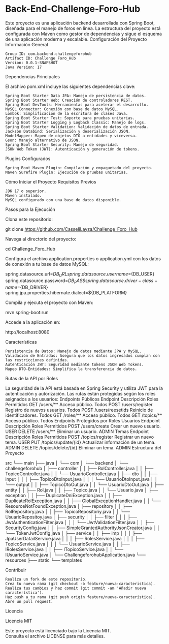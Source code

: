# Back-End-Challenge-Foro-Hub

Este proyecto es una aplicación backend desarrollada con Spring Boot, diseñada para el manejo de foros en línea. La estructura del proyecto está configurada con Maven como gestor de dependencias y sigue el esquema de una aplicación moderna y escalable.
Configuración del Proyecto
Información General

    Group ID: com.backend.challengeforohub
    Artifact ID: Challenge_Foro_Hub
    Version: 0.0.1-SNAPSHOT
    Java Version: 17

Dependencias Principales

El archivo pom.xml incluye las siguientes dependencias clave:

    Spring Boot Starter Data JPA: Manejo de persistencia de datos.
    Spring Boot Starter Web: Creación de controladores REST.
    Spring Boot DevTools: Herramientas para acelerar el desarrollo.
    MySQL Connector: Conexión con base de datos MySQL.
    Lombok: Simplificación de la escritura de clases Java.
    Spring Boot Starter Test: Soporte para pruebas unitarias.
    Spring Boot Starter Logging y Logback Classic: Manejo de logs.
    Spring Boot Starter Validation: Validación de datos de entrada.
    Jackson Databind: Serialización y deserialización JSON.
    ModelMapper: Mapeo de objetos DTO a entidades y viceversa.
    Gson: Manejo alternativo de JSON.
    Spring Boot Starter Security: Manejo de seguridad.
    JSON Web Token (JWT): Autenticación y generación de tokens.

Plugins Configurados

    Spring Boot Maven Plugin: Compilación y empaquetado del proyecto.
    Maven Surefire Plugin: Ejecución de pruebas unitarias.

Cómo Iniciar el Proyecto
Requisitos Previos

    JDK 17 o superior.
    Maven instalado.
    MySQL configurado con una base de datos disponible.

Pasos para la Ejecución

Clona este repositorio:

git clone https://github.com/CasseliLayza/Challenge_Foro_Hub

Navega al directorio del proyecto:

cd Challenge_Foro_Hub

Configura el archivo application.properties o application.yml con los datos de conexión a tu base de datos MySQL:

spring.datasource.url=${DB_URL}
spring.datasource.username=${DB_USER}
spring.datasource.password=${DB_PASS}
spring.datasource.driver-class-name=${DB_DRIVER}
spring.jpa.properties.hibernate.dialect=${DB_PLATFORM}

Compila y ejecuta el proyecto con Maven:

mvn spring-boot:run

Accede a la aplicación en:

http://localhost:8080

Características

    Persistencia de Datos: Manejo de datos mediante JPA y MySQL.
    Validación de Entradas: Asegura que los datos ingresados cumplan con las restricciones definidas.
    Autenticación JWT: Seguridad mediante tokens JSON Web Tokens.
    Mapeo DTO-Entidades: Simplifica la transferencia de datos.

Rutas de la API por Roles

La seguridad de la API está basada en Spring Security y utiliza JWT para la autenticación y autorización. Las rutas están protegidas según los roles asignados a los usuarios:
Endpoints Públicos
Endpoint 	Descripción 	Roles Permitidos
GET /users/** 	Acceso público. 	Todos
POST /users/register 	Registro de nuevos usuarios. 	Todos
POST /users/reesetids 	Reinicio de identificadores. 	Todos
GET /roles/** 	Acceso público. 	Todos
GET /topics/** 	Acceso público. 	Todos
Endpoints Protegidos por Roles
Usuarios
Endpoint 	Descripción 	Roles Permitidos
POST /users/create 	Crear un nuevo usuario. 	USER
DELETE /users/** 	Eliminar un usuario. 	ADMIN
Temas
Endpoint 	Descripción 	Roles Permitidos
POST /topics/register 	Registrar un nuevo tema. 	USER
PUT /topics/update/{id} 	Actualizar información de un tema. 	ADMIN
DELETE /topics/delete/{id} 	Eliminar un tema. 	ADMIN
Estructura del Proyecto

src
└── main
    ├── java
    │   └── com
    │       └── backend
    │           └── challengeforohub
    │               ├── controller
    │               │   ├── RolController.java
    │               │   ├── TopicoController.java
    │               │   └── UsuarioController.java
    │               ├── dto
    │               │   ├── input
    │               │   │   ├── TopicoDtoInput.java
    │               │   │   └── UsuarioDtoInput.java
    │               │   └── output
    │               │       ├── TopicoDtoOut.java
    │               │       └── UsuarioDtoOut.java
    │               ├── entity
    │               │   ├── Rol.java
    │               │   ├── Topico.java
    │               │   └── Usuario.java
    │               ├── exception
    │               │   ├── DuplicateDniException.java
    │               │   ├── DuplicateRolException.java
    │               │   ├── GlobalExceptionHandler.java
    │               │   └── ResourceNotFoundException.java
    │               ├── repository
    │               │   ├── RolRepository.java
    │               │   ├── TopicoRepositoriy.java
    │               │   └── UsuarioRepositoy.java
    │               ├── security
    │               │   ├── filter
    │               │   │   ├── JwtAuthenticationFilter.java
    │               │   │   └── JwtValidationFilter.java
    │               │   ├── SecurityConfig.java
    │               │   ├── SimpleGrantedAuthorityJsonCreator.java
    │               │   └── TokenJwtConfig.java
    │               ├── service
    │               │   ├── imp
    │               │   │   ├── JpaUserDatailService.java
    │               │   │   ├── RolesService.java
    │               │   │   ├── TopicoService.java
    │               │   │   └── UsuarioService.java
    │               │   ├── IRolesService.java
    │               │   ├── ITopicoService.java
    │               │   └── IUsuarioService.java
    │               └── ChallengeforohubApplication.java
    └── resources
        ├── static
        └── templates

Contribuir

    Realiza un fork de este repositorio.
    Crea tu nueva rama (git checkout -b feature/nueva-caracteristica).
    Realiza tus cambios y haz commit (git commit -am 'Añadir nueva característica').
    Haz push a tu rama (git push origin feature/nueva-caracteristica).
    Abre un pull request.

Licencia

Licencia MIT

Este proyecto está licenciado bajo la Licencia MIT.  
Consulta el archivo LICENSE para más detalles.
